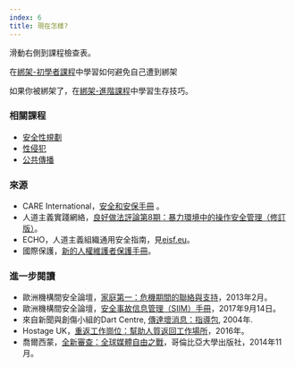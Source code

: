 ```yaml
---
index: 6
title: 現在怎樣?
---
```

滑動右側到課程檢查表。

在[綁架-初學者課程](umbrella://incident-response/kidnapping/beginner)中學習如何避免自己遭到綁架

如果你被綁架了，在[綁架-進階課程](umbrella://incident-response/kidnapping/advanced)中學習生存技巧。

### 相關課程

*   [安全性規劃](umbrella://assess-your-risk/security-planning)
*   [性侵犯](umbrella://incident-response/sexual-assault)
*   [公共傳播](umbrella://work/public-communications)

### 來源

*   CARE International，[安全和安保手冊](https://www.eisf.eu/wp-content/uploads/2014/09/0614-Macpherson-2004-CARE-International-Safety-and-Security-Handbook.pdf) 。
*   人道主義實踐網絡，[良好做法評論第8期：暴力環境中的操作安全管理（修訂版）](http://odihpn.org/wp-content/uploads/2010/11/GPR_8_revised2.pdf)。
*   ECHO，人道主義組織通用安全指南，見[eisf.eu](https://www.eisf.eu/library/generic-security-guide-for-humanitarian-organisations/)。
*   國際保護，[新的人權維護者保護手冊](https://www.protectioninternational.org/en/node/1106)。

### 進一步閱讀

*   歐洲機構間安全論壇，[家庭第一：危機期間的聯絡與支持](https://www.eisf.eu/wp-content/uploads/2013/02/1141-Davidson-2013-Family-First-Liaison-and-Support-During-a-Crisis-2.pdf)，2013年2月。
*   歐洲機構間安全論壇，[安全事故信息管理（SIIM）手冊](https://www.eisf.eu/library/security-incident-information-management-handbook/)，2017年9月14日。
*   來自新聞與創傷小組的Dart Centre, [傳達壞消息：指導包](https://dartcenter.org/sites/default/files/breaking_bad_news_0.pdf), 2004年. 
*   Hostage UK，[重返工作崗位：幫助人質返回工作場所](http://www.hostageuk.org/flipbook/flipbook/?page=1)，2016年。
*   喬爾西蒙，[全新審查：全球媒體自由之戰](https://cup.columbia.edu/book/the-new-censorship/9780231160643)，哥倫比亞大學出版社，2014年11月。